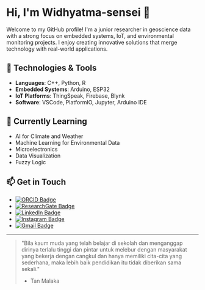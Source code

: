 # Hi, I'm Widhyatma-sensei 👋

Welcome to my GitHub profile! I'm a junior researcher in geoscience data with a strong focus on embedded systems, IoT, and environmental monitoring projects. I enjoy creating innovative solutions that merge technology with real-world applications.

## 🔧 Technologies & Tools

- **Languages**: C++, Python, R
- **Embedded Systems**: Arduino, ESP32
- **IoT Platforms**: ThingSpeak, Firebase, Blynk
- **Software**: VSCode, PlatformIO, Jupyter, Arduino IDE

## 🌱 Currently Learning

- AI for Climate and Weather
- Machine Learning for Environmental Data
- Microelectronics
- Data Visualization
- Fuzzy Logic

## 📫 Get in Touch

- [![ORCID Badge](https://img.shields.io/badge/-ORCID-A6CE39?style=flat&logo=ORCID&logoColor=white&link=https://orcid.org/0000-0002-1025-6929)](https://orcid.org/0000-0002-1025-6929)
- [![ResearchGate Badge](https://img.shields.io/badge/-Evan_Alif_Widhyatma-00CCBB?style=flat&logo=ResearchGate&logoColor=white&link=https://www.researchgate.net/profile/Evan-Alif-Widhyatma)](https://www.researchgate.net/profile/Evan-Alif-Widhyatma)
- [![LinkedIn Badge](https://img.shields.io/badge/-Evan_Alif_Widhyatma-0077B5?style=flat&logo=LinkedIn&logoColor=white&link=https://www.linkedin.com/in/evan-alif-widhyatma-371966180/)](https://www.linkedin.com/in/evan-alif-widhyatma-371966180/)
- [![Instagram Badge](https://img.shields.io/badge/-seismologist113-E1306C?style=flat&logo=Instagram&logoColor=white&link=https://www.instagram.com/seismologist113/)](https://www.instagram.com/seismologist113/)
- [![Gmail Badge](https://img.shields.io/badge/-evanalifwidhyatma@gmail.com-c14438?style=flat&logo=Gmail&logoColor=white&link=mailto:evanalifwidhyatma@gmail.com)](mailto:evanalifwidhyatma@gmail.com)




---

> "Bila kaum muda yang telah belajar di sekolah dan menganggap dirinya terlalu tinggi dan pintar untuk melebur dengan masyarakat yang bekerja dengan cangkul dan hanya memiliki cita-cita yang sederhana, maka lebih baik pendidikan itu tidak diberikan sama sekali."
> - Tan Malaka

